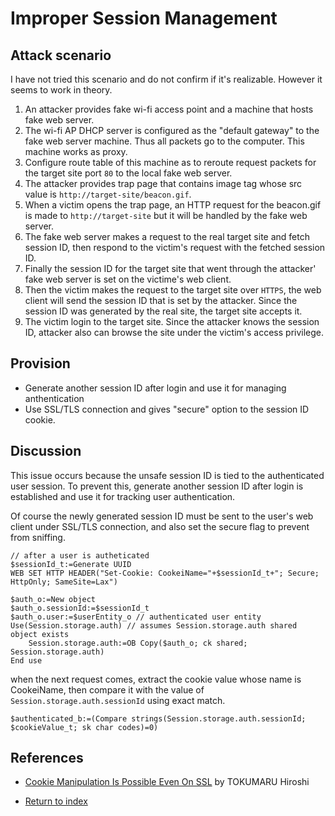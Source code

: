 # Improper Session Management

## Attack scenario

I have not tried this scenario and do not confirm if it's realizable. However it seems to work in theory.

1. An attacker provides fake wi-fi access point and a machine that hosts fake web server.
1. The wi-fi AP DHCP server is configured as the "default gateway" to the fake web server machine. Thus all packets go to the computer. This machine works as proxy.
1. Configure route table of this machine as to reroute request packets for the target site port `80` to the local fake web server.
1. The attacker provides trap page that contains image tag whose src value is `http://target-site/beacon.gif`.
1. When a victim opens the trap page, an HTTP request for the beacon.gif is made to `http://target-site` but it will be handled by the fake web server.
1. The fake web server makes a request to the real target site and fetch session ID, then respond to the victim's request with the fetched session ID.
1. Finally the session ID for the target site that went through the attacker' fake web server is set on the victime's web client.
1. Then the victim makes the request to the target site over `HTTPS`, the web client will send the session ID that is set by the attacker. Since the session ID was generated by the real site, the target site accepts it.
1. The victim login to the target site. Since the attacker knows the session ID, attacker also can browse the site under the victim's access privilege.

## Provision

- Generate another session ID after login and use it for managing anthentication
- Use SSL/TLS connection and gives "secure" option to the session ID cookie.

## Discussion

This issue occurs because the unsafe session ID is tied to the authenticated user session. To prevent this, generate another session ID after login is established and use it for tracking user authentication.

Of course the newly generated session ID must be sent to the user's web client under SSL/TLS connection, and also set the secure flag to prevent from sniffing.

```4D
// after a user is autheticated
$sessionId_t:=Generate UUID
WEB SET HTTP HEADER("Set-Cookie: CookeiName="+$sessionId_t+"; Secure; HttpOnly; SameSite=Lax")

$auth_o:=New object
$auth_o.sessionId:=$sessionId_t
$auth_o.user:=$userEntity_o // authenticated user entity
Use(Session.storage.auth) // assumes Session.storage.auth shared object exists
    Session.storage.auth:=OB Copy($auth_o; ck shared; Session.storage.auth)
End use
```

when the next request comes, extract the cookie value whose name is CookeiName, then compare it with the value of `Session.storage.auth.sessionId` using exact match.

```4D
$authenticated_b:=(Compare strings(Session.storage.auth.sessionId; $cookieValue_t; sk char codes)=0)
```

## References

- [Cookie Manipulation Is Possible Even On SSL](https://blog.tokumaru.org/2013/09/cookie-manipulation-is-possible-even-on-ssl.html) by TOKUMARU Hiroshi

- [Return to index](index.html)
